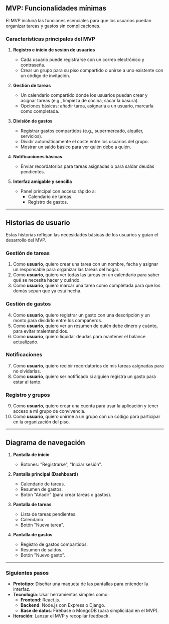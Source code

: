 ## **MVP: Funcionalidades mínimas**
El MVP incluirá las funciones esenciales para que los usuarios puedan organizar tareas y gastos sin complicaciones. 

### **Características principales del MVP**
1. **Registro e inicio de sesión de usuarios**  
   - Cada usuario puede registrarse con un correo electrónico y contraseña.
   - Crear un grupo para su piso compartido o unirse a uno existente con un código de invitación.

2. **Gestión de tareas**  
   - Un calendario compartido donde los usuarios puedan crear y asignar tareas (e.g., limpieza de cocina, sacar la basura).  
   - Opciones básicas: añadir tarea, asignarla a un usuario, marcarla como completada.

3. **División de gastos**  
   - Registrar gastos compartidos (e.g., supermercado, alquiler, servicios).  
   - Dividir automáticamente el coste entre los usuarios del grupo.  
   - Mostrar un saldo básico para ver quién debe a quién.

4. **Notificaciones básicas**  
   - Enviar recordatorios para tareas asignadas o para saldar deudas pendientes.

5. **Interfaz amigable y sencilla**  
   - Panel principal con acceso rápido a:
     - Calendario de tareas.
     - Registro de gastos.

---

## **Historias de usuario**
Estas historias reflejan las necesidades básicas de los usuarios y guían el desarrollo del MVP.

### **Gestión de tareas**
1. Como **usuario**, quiero crear una tarea con un nombre, fecha y asignar un responsable para organizar las tareas del hogar.
2. Como **usuario**, quiero ver todas las tareas en un calendario para saber qué se necesita hacer y cuándo.
3. Como **usuario**, quiero marcar una tarea como completada para que los demás sepan que ya está hecha.

### **Gestión de gastos**
4. Como **usuario**, quiero registrar un gasto con una descripción y un monto para dividirlo entre los compañeros.
5. Como **usuario**, quiero ver un resumen de quién debe dinero y cuánto, para evitar malentendidos.
6. Como **usuario**, quiero liquidar deudas para mantener el balance actualizado.

### **Notificaciones**
7. Como **usuario**, quiero recibir recordatorios de mis tareas asignadas para no olvidarlas.
8. Como **usuario**, quiero ser notificado si alguien registra un gasto para estar al tanto.

### **Registro y grupos**
9. Como **usuario**, quiero crear una cuenta para usar la aplicación y tener acceso a mi grupo de convivencia.
10. Como **usuario**, quiero unirme a un grupo con un código para participar en la organización del piso.

---

## **Diagrama de navegación**
1. **Pantalla de inicio**  
   - Botones: "Registrarse", "Iniciar sesión".
   
2. **Pantalla principal (Dashboard)**  
   - Calendario de tareas.  
   - Resumen de gastos.  
   - Botón "Añadir" (para crear tareas o gastos).

3. **Pantalla de tareas**  
   - Lista de tareas pendientes.  
   - Calendario.  
   - Botón "Nueva tarea".

4. **Pantalla de gastos**  
   - Registro de gastos compartidos.  
   - Resumen de saldos.  
   - Botón "Nuevo gasto".

---

### **Siguientes pasos**
- **Prototipo**: Diseñar una maqueta de las pantallas para entender la interfaz.
- **Tecnología**: Usar herramientas simples como:
  - **Frontend**: React.js.
  - **Backend**: Node.js con Express o Django.
  - **Base de datos**: Firebase o MongoDB (para simplicidad en el MVP).
- **Iteración**: Lanzar el MVP y recopilar feedback.


